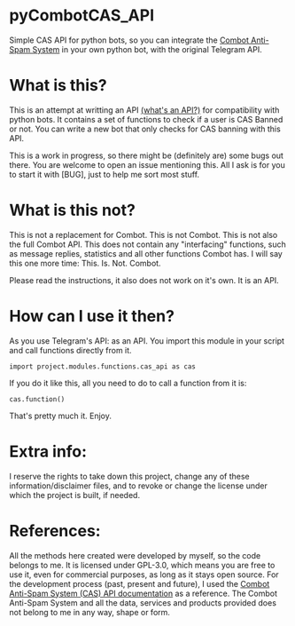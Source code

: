 # pyCombotCAS_API

Simple CAS API for python bots, so you can integrate the [Combot Anti-Spam System](https://combot.org/cas) in
your own python bot, with the original Telegram API.

# What is this?

This is an attempt at writting an API [(what's an API?)](https://en.wikipedia.org/wiki/Application_programming_interface) for compatibility with
python bots. It contains a set of functions to check if a user is CAS Banned or not. You can write a new bot that only checks for
CAS banning with this API.

This is a work in progress, so there might be (definitely are) some bugs out there. You are welcome to open
an issue mentioning this. All I ask is for you to start it with [BUG], just to help me sort most stuff.

# What is this not?

This is not a replacement for Combot. This is not Combot. This is not also the full Combot API. This does not
contain any "interfacing" functions, such as message replies, statistics and all other functions Combot has. I
will say this one more time: This. Is. Not. Combot.

Please read the instructions, it also does not work on it's own. It is an API.

# How can I use it then?

As you use Telegram's API: as an API. You import this module in your script and call functions directly from it.

`import project.modules.functions.cas_api as cas`

If you do it like this, all you need to do to call a function from it is:

`cas.function()`

That's pretty much it. Enjoy.

# Extra info:

I reserve the rights to take down this project, change any of these information/disclaimer files, and to revoke
or change the license under which the project is built, if needed.

# References:

All the methods here created were developed by myself, so the code belongs to me. It is licensed under GPL-3.0, 
which means you are free to use it, even for commercial purposes, as long as it stays open source. For the development
process (past, present and future), I used the [Combot Anti-Spam System (CAS) API documentation](https://combot.org/cas/api)
as a reference. The Combot Anti-Spam System and all the data, services and products provided does not belong to me in
any way, shape or form.
